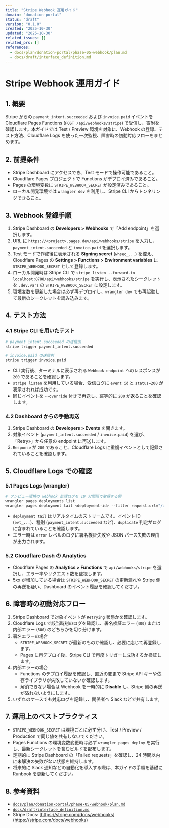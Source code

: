 ```yaml
---
title: "Stripe Webhook 運用ガイド"
domain: "donation-portal"
status: "draft"
version: "0.1.0"
created: "2025-10-30"
updated: "2025-10-30"
related_issues: []
related_prs: []
references:
  - docs/plan/donation-portal/phase-05-webhook/plan.md
  - docs/draft/interface_definition.md
---
```


# Stripe Webhook 運用ガイド

## 1. 概要

Stripe からの `payment_intent.succeeded` および `invoice.paid` イベントを Cloudflare Pages Functions (`POST /api/webhooks/stripe`) で受信し、寄附を確認します。本ガイドでは Test / Preview 環境を対象に、Webhook の登録、テスト方法、Cloudflare Logs を使った一次監視、障害時の初動対応フローをまとめます。

## 2. 前提条件

- Stripe Dashboard にアクセスでき、Test モードで操作可能であること。
- Cloudflare Pages プロジェクトで Functions がデプロイ済みであること。
- Pages の環境変数に `STRIPE_WEBHOOK_SECRET` が設定済みであること。
- ローカル開発環境では `wrangler dev` を利用し、Stripe CLI からトンネリングできること。

## 3. Webhook 登録手順

1. Stripe Dashboard の **Developers > Webhooks** で「Add endpoint」を選択します。
2. URL に `https://<project>.pages.dev/api/webhooks/stripe` を入力し、`payment_intent.succeeded` と `invoice.paid` を選択します。
3. Test モードで作成後に表示される **Signing secret** (`whsec_...`) を控え、Cloudflare Pages の **Settings > Functions > Environment variables** に `STRIPE_WEBHOOK_SECRET` として登録します。
4. ローカル開発時は Stripe CLI で `stripe listen --forward-to localhost:8788/api/webhooks/stripe` を実行し、表示されたシークレットを `.dev.vars` の `STRIPE_WEBHOOK_SECRET` に設定します。
5. 環境変数を更新した場合は必ず再デプロイし、`wrangler dev` でも再起動して最新のシークレットを読み込みます。

## 4. テスト方法

### 4.1 Stripe CLI を用いたテスト

```bash
# payment_intent.succeeded の送信例
stripe trigger payment_intent.succeeded

# invoice.paid の送信例
stripe trigger invoice.paid
```

- CLI 実行後、ターミナルに表示される `Webhook endpoint` へのレスポンスが `200` であることを確認します。
- `stripe listen` を利用している場合、受信ログに `event id` と `status=200` が表示されれば成功です。
- 同じイベントを `--override` 付きで再送し、冪等的に `200` が返ることを確認します。

### 4.2 Dashboard からの手動再送

1. Stripe Dashboard の **Developers > Events** を開きます。
2. 対象イベント (`payment_intent.succeeded` / `invoice.paid`) を選び、「Retry»」から任意の endpoint に再送します。
3. `Response` が `200` であること、Cloudflare Logs に重複イベントとして記録されていることを確認します。

## 5. Cloudflare Logs での確認

### 5.1 Pages Logs (wrangler)

```bash
# プレビュー環境の webhook 処理ログを 10 分間隔で取得する例
wrangler pages deployments list
wrangler pages deployment tail <deployment-id> --filter request.url="/api/webhooks/stripe"
```

- `deployment tail` はリアルタイムのストリームです。イベント ID (`evt_...`)、種別 (`payment_intent.succeeded` など)、`duplicate` 判定がログに含まれていることを確認します。
- エラー時は `error` レベルのログに署名検証失敗や JSON パース失敗の理由が出力されます。

### 5.2 Cloudflare Dash の Analytics

- Cloudflare Pages の **Analytics > Functions** で `api/webhooks/stripe` を選択し、エラー率やリクエスト数を監視します。
- 5xx が増加している場合は `STRIPE_WEBHOOK_SECRET` の更新漏れや Stripe 側の再送を疑い、Dashboard のイベント履歴を確認してください。

## 6. 障害時の初動対応フロー

1. Stripe Dashboard で対象イベントが `Retrying` 状態かを確認します。
2. Cloudflare Logs で該当時刻のログを確認し、署名検証エラー (`400`) または内部エラー (`500`) のどちらかを切り分けます。
3. 署名エラーの場合
   - `STRIPE_WEBHOOK_SECRET` が最新のものか確認し、必要に応じて再登録します。
   - Pages に再デプロイ後、Stripe CLI で再度トリガーし成功するか検証します。
4. 内部エラーの場合
   - Functions のデプロイ履歴を確認し、直近の変更で Stripe API キーや依存ライブラリが失敗していないか確認します。
   - 解消できない場合は Webhook を一時的に **Disable** し、Stripe 側の再送が溢れないようにします。
5. いずれのケースでも対応ログを記録し、関係者へ Slack などで共有します。

## 7. 運用上のベストプラクティス

- `STRIPE_WEBHOOK_SECRET` は環境ごとに必ず分け、Test / Preview / Production で同じ値を共有しないでください。
- Pages Functions の環境変数変更時は必ず `wrangler pages deploy` を実行し、最新シークレットを含むビルドを配布します。
- 定期的に Stripe Dashboard の「Failed requests」を確認し、24 時間以内に未解決の失敗がない状態を維持します。
- 将来的に Slack 通知などの自動化を導入する際は、本ガイドの手順を基礎に Runbook を更新してください。

## 8. 参考資料

- [`docs/plan/donation-portal/phase-05-webhook/plan.md`](../../plan/donation-portal/phase-05-webhook/plan.md)
- [`docs/draft/interface_definition.md`](../../draft/interface_definition.md)
- Stripe Docs: [https://stripe.com/docs/webhooks](https://stripe.com/docs/webhooks)

